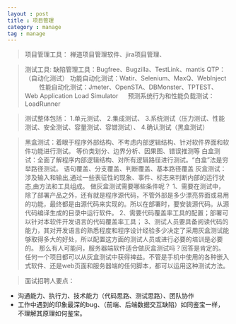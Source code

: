 ```yaml
---
layout : post
title : 项目管理
category : manage
tag : manage
---
```



>项目管理工具：
 禅道项目管理软件、jira项目管理、

 >测试工具:
 缺陷管理工具：Bugfree、Bugzilla、TestLink、mantis
 QTP：（自动化测试）
 功能自动化测试：Watir、Selenium、MaxQ、WebInject 　　
 性能自动化测试：Jmeter、OpenSTA、DBMonster、TPTEST、Web Application Load Simulator 　
 预测系统行为和性能负载测试：LoadRunner

 >测试整体包括：
 1.单元测试、
 2.集成测试、
 3.系统测试（压力测试、性能测试、安全测试、容量测试、容错测试）、
 4.确认测试（黑盒测试）

> 黑盒测试：着眼于程序外部结构、不考虑内部逻辑结构、针对软件界面和软件功能进行测试。
 等价类划分、边界分析、因果图、错误推测等
 白盒测试：全面了解程序内部逻辑结构、对所有逻辑路径进行测试。“白盒”法是穷举路径测试。
 语句覆盖、分支覆盖、判断覆盖、基本路径覆盖
 灰盒测试：涉及输入和输出,通过一些表征性的现象、事件、标志来判断内部的运行状态,由方法和工具组成。
 做灰盒测试需要哪些条件呢？
 1、需要在测试中，除了部署产品之外，还有就是程序源代码，不管外部是多少漂亮界面或易用的功能，最终都是由源代码来实现的。所以在部署时，要安装源代码。从源代码编译生成的目录中运行软件。
 2、需要代码覆盖率工具的配置；部署可以针对本软件开发语言的代码覆盖率工具；
 3、测试人员要具备阅读代码的能力，其对开发语言的熟悉程度和程序设计经验多少决定了采用灰盒测试能够取得多大的好处，所以配置这方面的测试人员或进行必要的培训是必要的。
 那么有人可能问，服务器端软件适合做灰盒测试吗？回答是肯定的。任何一个项目都可以从灰盒测试中获得裨益。不管是手机中使用的各种嵌入式软件、还是web页面和服务器端的任何脚本，都可以运用这种测试方法。

 >面试招聘人要点：
 * 沟通能力、执行力、技术能力（代码思路、测试思路）、团队协作
 * 工作中遇到的印象最深的bug、（前端、后端数据交互缺陷）如同鉴宝一样，不理解其原理如何鉴宝。
































